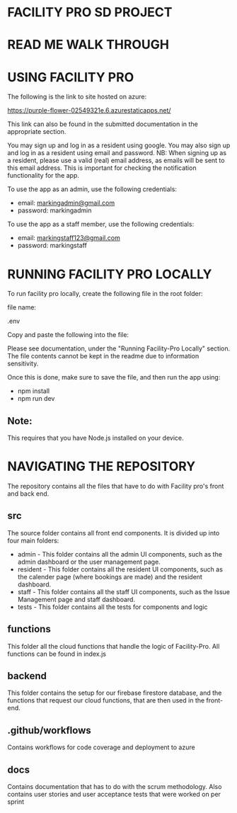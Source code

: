 # FACILITY PRO SD PROJECT

# READ ME WALK THROUGH

# USING FACILITY PRO
The following is the link to site hosted on azure: 

https://purple-flower-02549321e.6.azurestaticapps.net/ 

This link can also be found in the submitted documentation in the appropriate section.

You may sign up and log in as a resident using google. You may also sign up and log in as a resident using email and password. NB: When signing up as a resident, please use a valid (real) email address, as emails will be sent to this email address. This is important for checking the notification functionality for the app. 

To use the app as an admin, use the following credentials:
- email: markingadmin@gmail.com
- password: markingadmin
  
To use the app as a staff member, use the following credentials:
- email: markingstaff123@gmail.com
- password: markingstaff

# RUNNING FACILITY PRO LOCALLY

To run facility pro locally, create the following file in the root folder:

file name: 

.env

Copy and paste the following into the file: 

Please see documentation, under the "Running Facility-Pro Locally" section. The file contents cannot be kept in the readme due to information sensitivity.


Once this is done, make sure to save the file, and then run the app using:

- npm install
- npm run dev

## Note: 
This requires that you have Node.js installed on your device.


# NAVIGATING THE REPOSITORY
 The repository contains all the files that have to do with Facility pro's front and back end.

## src
 The source folder contains all front end components. It is divided up into four main folders:
- admin - This folder contains all the admin UI components, such as the admin dashboard or the user management page.
- resident - This folder contains all the resident UI components, such as the calender page (where bookings are made) and the resident dashboard.
- staff - This folder contains all the staff UI components, such as the Issue Management page and staff dashboard.
- tests - This folder contains all the tests for components and logic

## functions
 This folder all the cloud functions that handle the logic of Facility-Pro. All functions can be found in index.js

## backend
 This folder contains the setup for our firebase firestore database, and the functions that request our cloud functions, that are then used in the front-end.

## .github/workflows
 Contains workflows for code coverage and deployment to azure

## docs
 Contains documentation that has to do with the scrum methodology. Also contains user stories and user acceptance tests that were worked on per sprint



